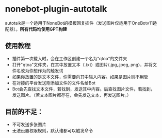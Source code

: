 # nonebot-plugin-autotalk
autotalk是一个适用于NoneBot的模板回复插件（发送图片仅适用于OneBotv11适配器）。**所有代码均使用GPT构建**


## 使用教程
 - 插件第一次载入时，会在工作区创建一个名为"qtoa"的文件夹
 - 打开"qtoa"文件夹，在其中放置文本（.txt）或图片(.jpg,.jpeg,.png)，并将文件名改为你想作为的触发词
 - 如果你放置的是文本文件，你需要向其中输入内容。如果是图片则不用管
 - 在对接的平台发送刚添加文件的文件名给Bot
 - Bot会先查找文本文件，若找到，发送其中内容。后查找图片文件，若找到，发送图片。（若文本图片都存在，会先发送文本，再发送图片。）

## 目前的不足：
 - 不可发送多张图片
 - 无法设置权限规则，默认谁都可以触发命令
